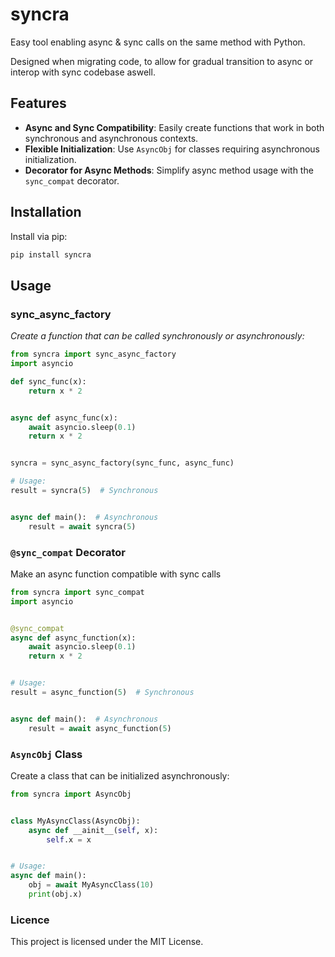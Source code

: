 # syncra

Easy tool enabling async & sync calls on the same method with Python.

Designed when migrating code, to allow for gradual transition to async or interop with sync codebase aswell.

## Features

- **Async and Sync Compatibility**: Easily create functions that work in both synchronous and asynchronous contexts.
- **Flexible Initialization**: Use `AsyncObj` for classes requiring asynchronous initialization.
- **Decorator for Async Methods**: Simplify async method usage with the `sync_compat` decorator.

## Installation

Install via pip:

```bash
pip install syncra
```

## Usage

### sync_async_factory

_Create a function that can be called synchronously or asynchronously:_

```python
from syncra import sync_async_factory
import asyncio

def sync_func(x):
    return x * 2


async def async_func(x):
    await asyncio.sleep(0.1)
    return x * 2


syncra = sync_async_factory(sync_func, async_func)

# Usage:
result = syncra(5)  # Synchronous


async def main():  # Asynchronous
    result = await syncra(5)
```

### `@sync_compat` Decorator

Make an async function compatible with sync calls

```python
from syncra import sync_compat
import asyncio


@sync_compat
async def async_function(x):
    await asyncio.sleep(0.1)
    return x * 2


# Usage:
result = async_function(5)  # Synchronous


async def main():  # Asynchronous
    result = await async_function(5)

```


### `AsyncObj` Class

Create a class that can be initialized asynchronously:

```python
from syncra import AsyncObj


class MyAsyncClass(AsyncObj):
    async def __ainit__(self, x):
        self.x = x


# Usage:
async def main():
    obj = await MyAsyncClass(10)
    print(obj.x)
```

### Licence
This project is licensed under the MIT License.



